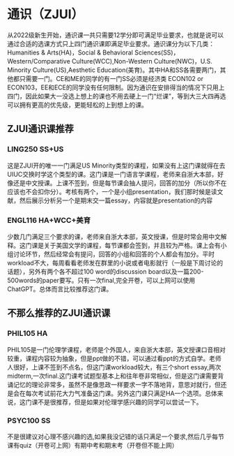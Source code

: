 # 通识（ZJUI）

从2022级新生开始，通识课一共只需要12学分即可满足毕业要求，也就是说可以通过合适的选课方式只上四门通识课即满足毕业要求。通识课分为以下几类：Humanities & Arts(HA)，Social & Behavioral Sciences(SS)，Western/Comparative Culture(WCC),Non-Western Culture(NWC)，U.S. Minority Culture(US),Aesthetic Education(美育)。其中HA和SS各需要两门，其他都只需要一门。CE和ME的同学的有一门SS必须是经济类 ECON102 or ECON103，EE和ECE的同学没有任何限制。因为通识在安排得当的情况下只用上四门，因此如果大一没选上想上的课也不用去硬上一门“烂课”，等到大三大四再选可以拥有更高的优先级，更能轻松的上到想上的课。

## ZJUI通识课推荐

### LING250 SS+US

这是ZJUI开的唯一一门满足US Minority类型的课程，如果没有上这门课就得在去UIUC交换时学这个类型的课。这门课是一门语言学课程，老师来自浙大本部，好像还是中文授课。上课不签到，但是每节课会抽人提问，回答的加分（所以你不在应该也不会扣你分）。考核有两个，一个是小组presentation，我们那时候是读文献，然后展示分析另一个是期末交一篇essay，内容就是presentation的内容

### ENGL116 HA+WCC+美育

少数几门满足三个要求的课，老师来自浙大本部，英文授课，但是时常会用中文解释。这门课是关于美国文学的课程，每节课都会签到，并且较为严格。课上会有小组讨论环节，然后经常会有提问，回答的小组和回答的个人都会有加分。平时workload不大，每周看看老师发在群里的小说或者电影就行（一般是下周讨论的话题），另外有两个各不超过100 word的discussion board以及一篇200-500words的paper要写。只有一次final,完全开卷，可以上网可以使用ChatGPT。总体而言比较推荐这门课。

## 不那么推荐的ZJUI通识课

### PHIL105 HA

PHIL105是一门伦理学课程，老师是个外国人，来自浙大本部，英文授课口音相对较重，课程内容较为抽象，但是ppt做的不错，可以通过看ppt的方式自学。老师人很好，上课不签到不点名，但这门课workload较大，有三个short essay,两次midterm,一次final.这门课考试题型基本上和往年卷非常相似，但是这门课需要背诵记忆的理论非常多，虽然不是像思政一样要求一字不落地背，意思对就行，但还是会在每次考试前花大力气准备这门课。另外这门课只满足HA一个选项。总体来说，这门课不是很推荐，但是如果对伦理学感兴趣的同学可以尝试一下。
### PSYC100 SS
不是很建议对心理不感兴趣的选,如果我没记错的话只满足一个要求,然后几乎每节课有quiz（开卷可上网）有期中考和期末考（开卷但不能上网）
